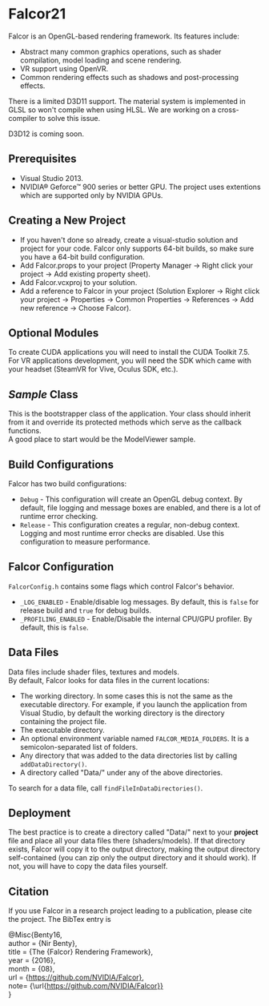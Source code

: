 Falcor21
============

Falcor is an OpenGL-based rendering framework.
Its features include:
* Abstract many common graphics operations, such as shader compilation, model loading and scene rendering.
* VR support using OpenVR.
* Common rendering effects such as shadows and post-processing effects.

There is a limited D3D11 support. The material system is implemented in GLSL so won't compile when using HLSL. We are working on a cross-compiler to solve this issue.

D3D12 is coming soon.

Prerequisites
------------------------
* Visual Studio 2013.
* NVIDIA® Geforce™ 900 series or better GPU.
The project uses extentions which are supported only by NVIDIA GPUs.

Creating a New Project
------------------------
- If you haven't done so already, create a visual-studio solution and project for your code. Falcor only supports 64-bit builds, so make sure you have a 64-bit build configuration.
- Add Falcor.props to your project (Property Manager -> Right click your project -> Add existing property sheet).
- Add Falcor.vcxproj to your solution.
- Add a reference to Falcor in your project (Solution Explorer -> Right click your project -> Properties -> Common Properties -> References -> Add new reference -> Choose Falcor).

Optional Modules
----------------
To create CUDA applications you will need to install the CUDA Toolkit 7.5.  
For VR applications development, you will need the SDK which came with your headset (SteamVR for Vive, Oculus SDK, etc.).

*Sample* Class
-------------------
This is the bootstrapper class of the application. Your class should inherit from it and override its protected methods which serve as the callback functions.  
A good place to start would be the ModelViewer sample.


Build Configurations
--------------------
Falcor has two build configurations:
* `Debug` - This configuration will create an OpenGL debug context. By default, file logging and message boxes are enabled, and there is a lot of runtime error checking.
* `Release` - This configuration creates a regular, non-debug context. Logging and most runtime error checks are disabled. Use this configuration to measure performance.

Falcor Configuration
--------------------
`FalcorConfig.h` contains some flags which control Falcor's behavior.
* `_LOG_ENABLED` - Enable/disable log messages. By default, this is `false` for release build and `true` for debug builds.
* `_PROFILING_ENABLED` - Enable/Disable the internal CPU/GPU profiler. By default, this is `false`.

Data Files
--------------------
Data files include shader files, textures and models.  
By default, Falcor looks for data files in the current locations:
- The working directory. In some cases this is not the same as the executable directory. For example, if you launch the application from Visual Studio, by default the working directory is the directory containing the project file.
- The executable directory.
- An optional environment variable named `FALCOR_MEDIA_FOLDERS`. It is a semicolon-separated list of folders.
- Any directory that was added to the data directories list by calling `addDataDirectory()`.
- A directory called "Data/" under any of the above directories.

To search for a data file, call `findFileInDataDirectories()`.

Deployment
----------
The best practice is to create a directory called "Data/" next to your **project** file and place all your data files there (shaders/models).  If that directory exists, Falcor will copy it to the output directory, making the output directory self-contained (you can zip only the output directory and it should work).  If not, you will have to copy the data files yourself.

Citation
--------
If you use Falcor in a research project leading to a publication, please cite the project.
The BibTex entry is

@Misc{Benty16,  
   author =      {Nir Benty},  
   title =       {The {Falcor} Rendering Framework},  
   year =        {2016},  
   month =       {08},  
   url =         {https://github.com/NVIDIA/Falcor},  
   note=         {\url{https://github.com/NVIDIA/Falcor}}  
}
